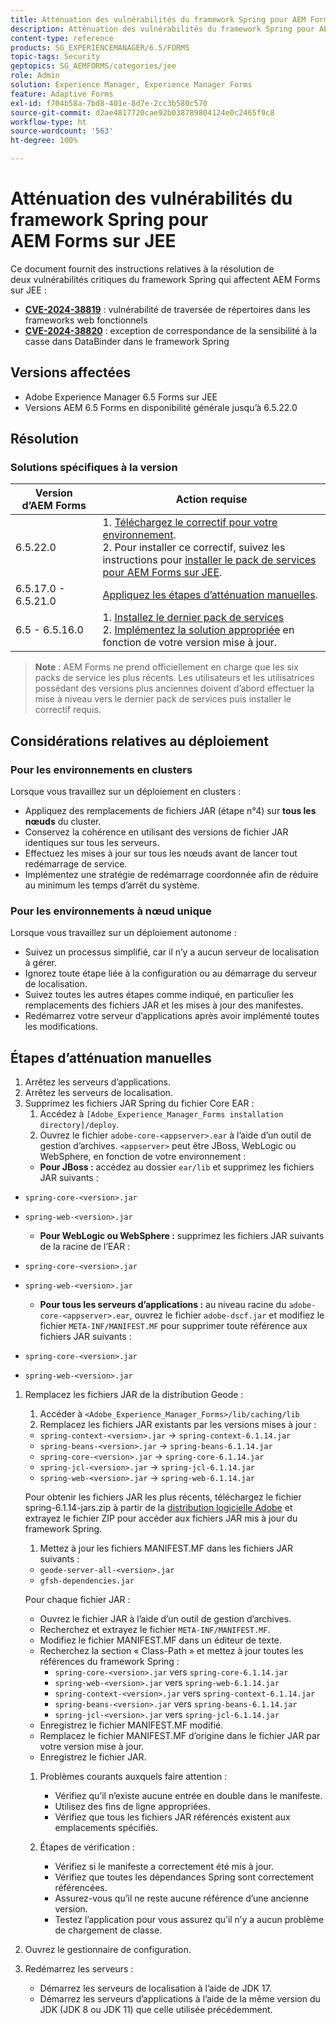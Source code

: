 ```yaml
---
title: Atténuation des vulnérabilités du framework Spring pour AEM Forms sur JEE
description: Atténuation des vulnérabilités du framework Spring pour AEM Forms sur JEE
content-type: reference
products: SG_EXPERIENCEMANAGER/6.5/FORMS
topic-tags: Security
geptopics: SG_AEMFORMS/categories/jee
role: Admin
solution: Experience Manager, Experience Manager Forms
feature: Adaptive Forms
exl-id: f704b58a-7bd8-401e-8d7e-2cc3b580c570
source-git-commit: d2ae4817720cae92b038789804124e0c2465f9c8
workflow-type: ht
source-wordcount: '563'
ht-degree: 100%

---
```


# Atténuation des vulnérabilités du framework Spring pour AEM Forms sur JEE

Ce document fournit des instructions relatives à la résolution de deux vulnérabilités critiques du framework Spring qui affectent AEM Forms sur JEE :

- **[CVE-2024-38819](https://spring.io/security/cve-2024-38819)** : vulnérabilité de traversée de répertoires dans les frameworks web fonctionnels
- **[CVE-2024-38820](https://spring.io/security/cve-2024-38820)** : exception de correspondance de la sensibilité à la casse dans DataBinder dans le framework Spring

## Versions affectées

- Adobe Experience Manager 6.5 Forms sur JEE
- Versions AEM 6.5 Forms en disponibilité générale jusqu’à 6.5.22.0

## Résolution

### Solutions spécifiques à la version

| Version d’AEM Forms | Action requise |
|-------------------|-----------------|
| 6.5.22.0 | &#x200B;1. [Téléchargez le correctif pour votre environnement](/help/release-notes/aem-forms-hotfix.md). </br> 2. Pour installer ce correctif, suivez les instructions pour [installer le pack de services pour AEM Forms sur JEE](/help/release-notes/aem-forms-current-service-pack-installation-instructions.md). |
| 6.5.17.0 - 6.5.21.0 | [Appliquez les étapes d’atténuation manuelles](#manual-mitigation-steps). |
| 6.5 - 6.5.16.0 | &#x200B;1. [Installez le dernier pack de services](/help/release-notes/release-notes.md)<br>2. [Implémentez la solution appropriée](#version-specific-solutions) en fonction de votre version mise à jour. |

> **Note** : AEM Forms ne prend officiellement en charge que les six packs de service les plus récents. Les utilisateurs et les utilisatrices possédant des versions plus anciennes doivent d’abord effectuer la mise à niveau vers le dernier pack de services puis installer le correctif requis.

## Considérations relatives au déploiement

### Pour les environnements en clusters

Lorsque vous travaillez sur un déploiement en clusters :

- Appliquez des remplacements de fichiers JAR (étape n°4) sur **tous les nœuds** du cluster.
- Conservez la cohérence en utilisant des versions de fichier JAR identiques sur tous les serveurs.
- Effectuez les mises à jour sur tous les nœuds avant de lancer tout redémarrage de service.
- Implémentez une stratégie de redémarrage coordonnée afin de réduire au minimum les temps d’arrêt du système.

### Pour les environnements à nœud unique

Lorsque vous travaillez sur un déploiement autonome :

- Suivez un processus simplifié, car il n’y a aucun serveur de localisation à gérer.
- Ignorez toute étape liée à la configuration ou au démarrage du serveur de localisation.
- Suivez toutes les autres étapes comme indiqué, en particulier les remplacements des fichiers JAR et les mises à jour des manifestes.
- Redémarrez votre serveur d’applications après avoir implémenté toutes les modifications.

## Étapes d’atténuation manuelles

1. Arrêtez les serveurs d’applications.
1. Arrêtez les serveurs de localisation.
1. Supprimez les fichiers JAR Spring du fichier Core EAR :
   1. Accédez à `[Adobe_Experience_Manager_Forms installation directory]/deploy`.
   1. Ouvrez le fichier `adobe-core-<appserver>.ear` à l’aide d’un outil de gestion d’archives. `<appserver>` peut être JBoss, WebLogic ou WebSphere, en fonction de votre environnement :
   - **Pour JBoss :** accédez au dossier `ear/lib` et supprimez les fichiers JAR suivants :
- `spring-core-<version>.jar`
- `spring-web-<version>.jar`

   - **Pour WebLogic ou WebSphere :** supprimez les fichiers JAR suivants de la racine de l’EAR :
- `spring-core-<version>.jar`
- `spring-web-<version>.jar`

   - **Pour tous les serveurs d’applications :** au niveau racine du `adobe-core-<appserver>.ear`, ouvrez le fichier `adobe-dscf.jar` et modifiez le fichier `META-INF/MANIFEST.MF` pour supprimer toute référence aux fichiers JAR suivants :
- `spring-core-<version>.jar`
- `spring-web-<version>.jar`

1. Remplacez les fichiers JAR de la distribution Geode :
   1. Accéder à `<Adobe_Experience_Manager_Forms>/lib/caching/lib`
   1. Remplacez les fichiers JAR existants par les versions mises à jour :
   - `spring-context-<version>.jar` → `spring-context-6.1.14.jar`
   - `spring-beans-<version>.jar` → `spring-beans-6.1.14.jar`
   - `spring-core-<version>.jar` → `spring-core-6.1.14.jar`
   - `spring-jcl-<version>.jar` → `spring-jcl-6.1.14.jar`
   - `spring-web-<version>.jar` → `spring-web-6.1.14.jar`

   Pour obtenir les fichiers JAR les plus récents, téléchargez le fichier spring-6.1.14-jars.zip à partir de la [distribution logicielle Adobe](https://experience.adobe.com/#/downloads/content/software-distribution/en/aem.html?package=/content/software-distribution/en/details.html/content/dam/aem/public/adobe/packages/cq650/hotfix/aem-6-5-0-hotfix-vuln-30727/spring-6.1.14-jars.zip) et extrayez le fichier ZIP pour accéder aux fichiers JAR mis à jour du framework Spring.

   1. Mettez à jour les fichiers MANIFEST.MF dans les fichiers JAR suivants :
   - `geode-server-all-<version>.jar`
   - `gfsh-dependencies.jar`

   Pour chaque fichier JAR :
   - Ouvrez le fichier JAR à l’aide d’un outil de gestion d’archives.
   - Recherchez et extrayez le fichier `META-INF/MANIFEST.MF`.
   - Modifiez le fichier MANIFEST.MF dans un éditeur de texte.
   - Recherchez la section « Class-Path » et mettez à jour toutes les références du framework Spring :
      - `spring-core-<version>.jar` vers `spring-core-6.1.14.jar`
      - `spring-web-<version>.jar` vers `spring-web-6.1.14.jar`
      - `spring-context-<version>.jar` vers `spring-context-6.1.14.jar`
      - `spring-beans-<version>.jar` vers `spring-beans-6.1.14.jar`
      - `spring-jcl-<version>.jar` vers `spring-jcl-6.1.14.jar`
   - Enregistrez le fichier MANIFEST.MF modifié.
   - Remplacez le fichier MANIFEST.MF d’origine dans le fichier JAR par votre version mise à jour.
   - Enregistrez le fichier JAR.

   1. Problèmes courants auxquels faire attention :
      - Vérifiez qu’il n’existe aucune entrée en double dans le manifeste.
      - Utilisez des fins de ligne appropriées.
      - Vérifiez que tous les fichiers JAR référencés existent aux emplacements spécifiés.

   1. Étapes de vérification :
      - Vérifiez si le manifeste a correctement été mis à jour.
      - Vérifiez que toutes les dépendances Spring sont correctement référencées.
      - Assurez-vous qu’il ne reste aucune référence d’une ancienne version.
      - Testez l’application pour vous assurez qu’il n’y a aucun problème de chargement de classe.

1. Ouvrez le gestionnaire de configuration.

1. Redémarrez les serveurs :
   - Démarrez les serveurs de localisation à l’aide de JDK 17.
   - Démarrez les serveurs d’applications à l’aide de la même version du JDK (JDK 8 ou JDK 11) que celle utilisée précédemment.

